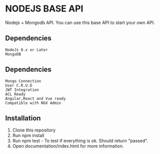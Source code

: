 # NODEJS BASE API #

Nodejs + Mongodb API. You can use this base API to start your own API.

Dependencies
------------

	NodeJs 8.x or Later
	MongoDB

Dependencies
------------

	Mongo Connection
	User C.R.U.D
	JWT Integration
	ACL Ready
	Angular,React and Vue ready
	Compatible with NGX Admin

Installation
------------

1.  Clone this repository
2.  Run npm install
3.  Run npm test - To test if everything is ok. Should return "passed".
4.  Open documentation/index.html for more information.
